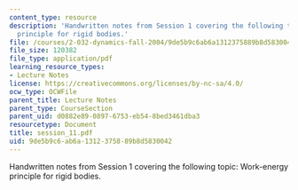 ```yaml
---
content_type: resource
description: 'Handwritten notes from Session 1 covering the following topic: Work-energy
  principle for rigid bodies.'
file: /courses/2-032-dynamics-fall-2004/9de5b9c6ab6a1312375889b8d5830042_session_11.pdf
file_size: 120382
file_type: application/pdf
learning_resource_types:
- Lecture Notes
license: https://creativecommons.org/licenses/by-nc-sa/4.0/
ocw_type: OCWFile
parent_title: Lecture Notes
parent_type: CourseSection
parent_uid: d0882e89-0897-6753-eb54-8bed3461dba3
resourcetype: Document
title: session_11.pdf
uid: 9de5b9c6-ab6a-1312-3758-89b8d5830042
---
```

Handwritten notes from Session 1 covering the following topic: Work-energy principle for rigid bodies.